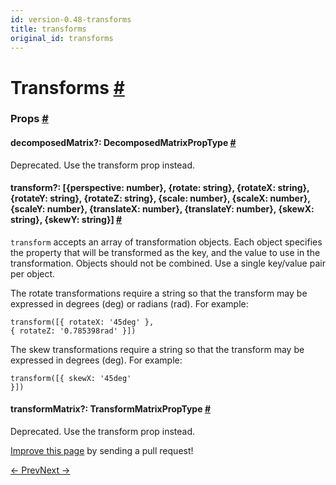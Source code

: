 ```yaml
---
id: version-0.48-transforms
title: transforms
original_id: transforms
---
```

<a id="content"></a><h1><a class="anchor" name="transforms"></a>Transforms <a class="hash-link" href="docs/transforms.html#transforms">#</a></h1><div><noscript></noscript><h3><a class="anchor" name="props"></a>Props <a class="hash-link" href="docs/transforms.html#props">#</a></h3><div class="props"><div class="prop"><h4 class="propTitle"><a class="anchor" name="decomposedmatrix"></a>decomposedMatrix?: <span class="propType">DecomposedMatrixPropType</span> <a class="hash-link" href="docs/transforms.html#decomposedmatrix">#</a></h4><div><p>Deprecated. Use the transform prop instead.</p></div></div><div class="prop"><h4 class="propTitle"><a class="anchor" name="transform"></a>transform?: <span class="propType"><span>[<span><span><span>{<span><span>perspective: number</span></span>}</span>, </span><span><span>{<span><span>rotate: string</span></span>}</span>, </span><span><span>{<span><span>rotateX: string</span></span>}</span>, </span><span><span>{<span><span>rotateY: string</span></span>}</span>, </span><span><span>{<span><span>rotateZ: string</span></span>}</span>, </span><span><span>{<span><span>scale: number</span></span>}</span>, </span><span><span>{<span><span>scaleX: number</span></span>}</span>, </span><span><span>{<span><span>scaleY: number</span></span>}</span>, </span><span><span>{<span><span>translateX: number</span></span>}</span>, </span><span><span>{<span><span>translateY: number</span></span>}</span>, </span><span><span>{<span><span>skewX: string</span></span>}</span>, </span><span>{<span><span>skewY: string</span></span>}</span></span>]</span></span> <a class="hash-link" href="docs/transforms.html#transform">#</a></h4><div><p><code>transform</code> accepts an array of transformation objects. Each object specifies
the property that will be transformed as the key, and the value to use in the
transformation. Objects should not be combined. Use a single key/value pair
per object.</p><p>The rotate transformations require a string so that the transform may be
expressed in degrees (deg) or radians (rad). For example:</p><p><code>transform([{ rotateX: '45deg' }, { rotateZ: '0.785398rad' }])</code></p><p>The skew transformations require a string so that the transform may be
expressed in degrees (deg). For example:</p><p><code>transform([{ skewX: '45deg' }])</code></p></div></div><div class="prop"><h4 class="propTitle"><a class="anchor" name="transformmatrix"></a>transformMatrix?: <span class="propType">TransformMatrixPropType</span> <a class="hash-link" href="docs/transforms.html#transformmatrix">#</a></h4><div><p>Deprecated. Use the transform prop instead.</p></div></div></div></div><p class="edit-page-block"><a target="_blank" href="https://github.com/facebook/react-native/blob/master/Libraries/StyleSheet/TransformPropTypes.js">Improve this page</a> by sending a pull request!</p><div class="docs-prevnext"><a class="docs-prev" href="docs/layout-props.html#content">← Prev</a><a class="docs-next" href="docs/shadow-props.html#content">Next →</a></div>
